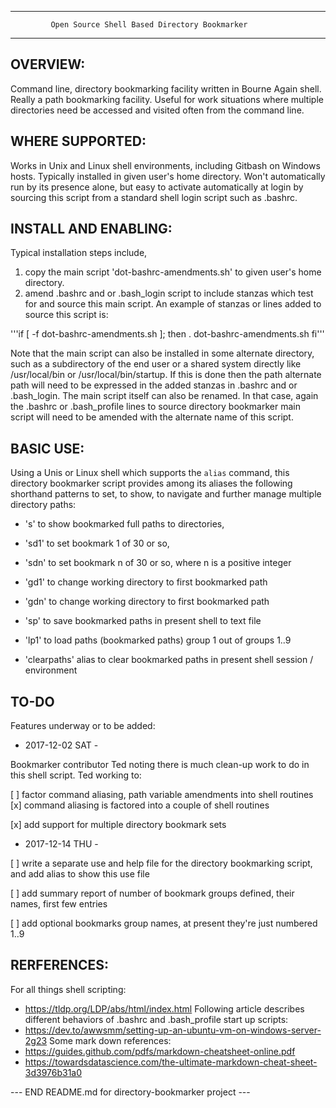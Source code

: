 ------------------------------------------------------------------------
             Open Source Shell Based Directory Bookmarker
------------------------------------------------------------------------

## OVERVIEW:
Command line, directory bookmarking facility written in Bourne Again shell.  Really a path bookmarking facility.  Useful for work situations where multiple directories need be accessed and visited often from the command line.


## WHERE SUPPORTED:
Works in Unix and Linux shell environments, including Gitbash on Windows hosts.  Typically installed in given user's home directory.  Won't automatically run by its presence alone, but easy to activate automatically at login by sourcing this script from a standard shell login script such as .bashrc.


## INSTALL AND ENABLING:
Typical installation steps include,
1.  copy the main script 'dot-bashrc-amendments.sh' to given user's home directory.
2.  amend .bashrc and or .bash_login script to include stanzas which test for and source this main script.
An example of stanzas or lines added to source this script is:

'''if [ -f dot-bashrc-amendments.sh ]; then
  . dot-bashrc-amendments.sh
fi'''

Note that the main script can also be installed in some alternate directory, such as a subdirectory of the end user or a shared system directly like /usr/local/bin or /usr/local/bin/startup.  If this is done then the path alternate path will need to be expressed in the added stanzas in .bashrc and or .bash_login.  The main script itself can also be renamed.  In that case, again the .bashrc or .bash_profile lines to source directory bookmarker main script will need to be amended with the alternate name of this script.


## BASIC USE:
Using a Unis or Linux shell which supports the `alias` command, this directory bookmarker script provides among its aliases the following shorthand patterns to set, to show, to navigate and further manage multiple directory paths:

*  's'           to show bookmarked full paths to directories,
*  'sd1'         to set bookmark 1 of 30 or so,
*  'sdn'         to set bookmark n of 30 or so, where n is a positive integer
*  'gd1'         to change working directory to first bookmarked path
*  'gdn'         to change working directory to first bookmarked path
*  'sp'          to save bookmarked paths in present shell to text file

*  'lp1'         to load paths (bookmarked paths) group 1 out of groups 1..9
*  'clearpaths'  alias to clear bookmarked paths in present shell session / environment


## TO-DO
Features underway or to be added:

- 2017-12-02 SAT -

Bookmarker contributor Ted noting there is much clean-up work to do in this shell script.  Ted working to:

[ ]  factor command aliasing, path variable amendments into shell routines
   [x]  command aliasing is factored into a couple of shell routines

[x]  add support for multiple directory bookmark sets


- 2017-12-14 THU -

[ ]  write a separate use and help file for the directory bookmarking script,
     and add alias to show this use file

[ ]  add summary report of number of bookmark groups defined, their names, first few entries

[ ]  add optional bookmarks group names, at present they're just numbered 1..9


## RERFERENCES:
For all things shell scripting:
*  https://tldp.org/LDP/abs/html/index.html
Following article describes different behaviors of .bashrc and .bash_profile start up scripts:
*  https://dev.to/awwsmm/setting-up-an-ubuntu-vm-on-windows-server-2g23
Some mark down references:
*  https://guides.github.com/pdfs/markdown-cheatsheet-online.pdf
*  https://towardsdatascience.com/the-ultimate-markdown-cheat-sheet-3d3976b31a0
     
     
--- END README.md for directory-bookmarker project ---
